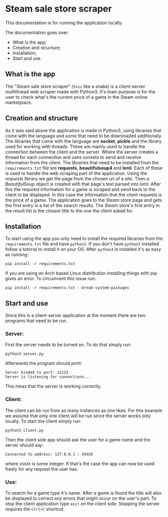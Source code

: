 # Steam sale store scraper
This documentation is for running the application locally.

The documentation goes over:
- What is the app;
- Creation and structure;
- Installation;
- Start and use.


## What is the app
The "Steam sale store scraper" (`Ssss` like a snake) is a client-server multithread web scraper made with Python3. It's main purpose is for the user to check what's the current price of a game in the Steam online marketplace.

## Creation and structure
As it was said above the application is made in Python3, using libraries that come with the language and some that need to be downloaded additionally. The libraries that come with the language are **socket**, **pickle** and the library used for working with threads. These are mainly used to handle the connection between the client and the server. Where the server creates a thread for each connection and uses sockets to send and receive information from the client. 
	The libraries that need to be installed from the `requirements.txt` file are **requests**, **beautifulsoup4** and **lxml**. Each of these is used to handle the web scraping part of the application. Using the *requests* library we get the page from the chosen url of a site. Then a *BeautifulSoup* object is created with that page's text parsed into *lxml*. After this the required information for a game is scraped and send back to the client to be displayed.
	In this case the information that the client requests is the price of a game. The application goes to the *Steam* store page and gets the first entry in a list of the search results. The *Steam* store's first entry in the result list is the closest title to the one the client asked for. 
## Installation
To start using the app you only need to install the required libraries from the `requirements.txt` file and have `python3`. 
If you don't have `python3` installed follow a tutorial to install it on your OS.
After `python3` is installed it's as easy as running:

	pip install -r requirements.txt

If you are using an Arch based Linux distribution installing things with pip gives an error. To circumvent this issue run:

	pip install -r requirements.txt --break-system-packages

## Start and use
Since this is a client-server application at the moment there are two programs that need to be run.
### Server:
First the server needs to be turned on. To do that simply run:

	python3 server.py

Afterwards the program should print:

	Server binded to port: 12123  
	Server is listening for connections...

This meas that the server is working correctly.

### Client:
The client can be run from as many instances as one likes. For this example we assume that only one client will be run since the server works only locally. To start the client simply run:

	python3 client.py

Then the client side app should ask the user for a game name and the server should say:
	
	Connected to address: 127.0.0.1 : XXXXX

where `XXXXX` is some integer. 
If that's the case the app can now be used freely for any request the user has.
### Use:
To search for a game type it's name. After a game is found the title will also be displayed to correct any errors that might occur on the user's part.
To stop the client application type `exit` on the client side. Stopping the server requires the `Ctrl+C` shortcut.
